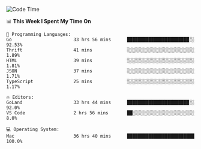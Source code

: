 <!--START_SECTION:waka-->
![Code Time](http://img.shields.io/badge/Code%20Time-84%20hrs%2042%20mins-blue)

📊 **This Week I Spent My Time On** 

```text
💬 Programming Languages: 
Go                       33 hrs 56 mins      ███████████████████████░░   92.53% 
Thrift                   41 mins             ░░░░░░░░░░░░░░░░░░░░░░░░░   1.89% 
HTML                     39 mins             ░░░░░░░░░░░░░░░░░░░░░░░░░   1.81% 
JSON                     37 mins             ░░░░░░░░░░░░░░░░░░░░░░░░░   1.71% 
TypeScript               25 mins             ░░░░░░░░░░░░░░░░░░░░░░░░░   1.17%

🔥 Editors: 
GoLand                   33 hrs 44 mins      ███████████████████████░░   92.0% 
VS Code                  2 hrs 56 mins       ██░░░░░░░░░░░░░░░░░░░░░░░   8.0%

💻 Operating System: 
Mac                      36 hrs 40 mins      █████████████████████████   100.0%

```


<!--END_SECTION:waka-->